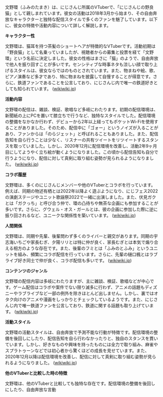 文野環（ふみのたまき）は、にじさんじ所属のVTuberで、「にじさんじの野良猫」として親しまれています。彼女の活動は2018年3月から始まり、その自由奔放なキャラクターと独特な配信スタイルで多くのファンを魅了しています。以下に、彼女の特徴や活動内容について詳しく解説します。

**キャラクター性**

文野環は、猫耳を持つ茶髪のショートヘアが特徴的なVTuberです。活動初期は「野良猫」として名乗っていましたが、視聴者からの募集と投票を経て「文野環」という名前に決定しました。彼女の性格はまさに「猫」のようで、自由奔放で他人を振り回すことが多いです。センシティブな時事ネタも涼しい顔で取り上げるスタイルは、彼女ならではのものとされています。また、物まねや絵、歌、ピアノ演奏など多才であり、特に物まねを披露して自慢することが得意です。さらに、鉄道ファンであることを公言しており、にじさんじ内で唯一の鉄道好きとしても知られています。 ([wikiwiki.jp](https://wikiwiki.jp/nijisanji/%E6%96%87%E9%87%8E%E7%92%B0?utm_source=openai))

**活動内容**

文野環の配信は、雑談、検証、歌唱など多岐にわたります。初期の配信環境は、新聞紙の上にPCを置いて膝立ちで行うなど、独特なスタイルでした。配信環境の整備をなかなか行わず、デビューから2年以上経ってもポケットWi-Fiを使用することがありました。そのため、配信中に「ゴォー」というノイズが入ることがあり、ファンからは「のらジェット」と呼ばれることもありました。また、配信告知を自ら行うことは少なく、リスナーの共有ツイートをリツイートするスタンスを取っていました。しかし、2020年12月に配信環境を改善し、活動2年9ヶ月目にしてようやく立ち絵が動くようになりました。この頃から配信告知も自分で行うようになり、配信に対して真剣に取り組む姿勢が見られるようになりました。 ([wikiwiki.jp](https://wikiwiki.jp/nijisanji/%E6%96%87%E9%87%8E%E7%92%B0?utm_source=openai))

**コラボ履歴**

文野環は、多くのにじさんじメンバーや他のVTuberとコラボを行っています。例えば、同期の物述有栖とは2022年以降よく遊ぶようになり、にじフェス2022の演劇ステージやユニット歌謡祭2022で一緒に出演しました。また、伏見ガクとは「ガクっち」と呼び合う仲で、環の凸待ちや無茶な企画にも参加することが多いです。さらに、グウェル・オス・ガールとは、彼の企画に参加した際に逆に振り回されるなど、ユニークな関係性を築いています。 ([wikiwiki.jp](https://wikiwiki.jp/nijisanji/%E6%96%87%E9%87%8E%E7%92%B0/%E4%B8%BB%E3%81%AA%E9%96%A2%E9%80%A3%E4%BA%BA%E7%89%A9?utm_source=openai))

**人間関係**

文野環は、同期や先輩、後輩問わず多くのライバーと親交があります。同期の宇志海いちごや家長むぎ、夕陽リリとは特に仲が良く、家長むぎとは本気で煽り合える相方のような存在です。また、後輩のフミとは「ふみのとふみ」というユニットを組み、頻繁にコラボ配信を行っています。さらに、先輩の樋口楓とはラブライブ好き同士で仲が良く、コラボ配信も多いです。 ([wikiwiki.jp](https://wikiwiki.jp/nijisanji/%E6%96%87%E9%87%8E%E7%92%B0/%E4%B8%BB%E3%81%AA%E9%96%A2%E9%80%A3%E4%BA%BA%E7%89%A9?utm_source=openai))

**コンテンツのジャンル**

文野環の配信内容は多岐にわたりますが、主に雑談、検証、歌唱などが中心です。ゲーム配信はコラボや案件でない限り滅多に行わず、アニメの話題もディズニーやラブライブなど一部の例外を除きほとんど出しません。しかし、裏ではオタク向けのアニメや漫画をしっかりとチェックしているようです。また、にじさんじ内で唯一鉄道ファンを公言しており、鉄道に関する話題も取り上げています。 ([wikiwiki.jp](https://wikiwiki.jp/nijisanji/%E6%96%87%E9%87%8E%E7%92%B0?utm_source=openai))

**活動スタイル**

文野環の活動スタイルは、自由奔放で予測不能な行動が特徴です。配信環境の整備を後回しにしたり、配信告知を自ら行わなかったりと、独自のスタンスを貫いています。しかし、好きなものや興味を持ったものには全力で取り組み、麻雀やスプラトゥーンなどでは初心者から驚くほどの成長を見せています。また、2020年12月以降は配信環境を改善し、配信に対して真剣に取り組む姿勢が見られるようになりました。 ([wikiwiki.jp](https://wikiwiki.jp/nijisanji/%E6%96%87%E9%87%8E%E7%92%B0?utm_source=openai))

**他のVTuberと比較した時の特徴**

文野環は、他のVTuberと比較しても独特な存在です。配信環境の整備を後回しにしたり、自由奔放な言動 
